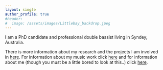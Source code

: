 ```yaml
---
layout: single
author_profile: true
#header:
#  image: /assets/images/Littlebay_backdrop.jpeg
---
```


I am a PhD candidate and professional double bassist living in Syndey, Australia.

There is more information about my research and the projects I am involved in [here](https://jbisits.github.io/research/).
For information about my music work click [here](https://jbisits.github.io/music/) and for information about me (though you must be a little bored to look at this..) click [here](https://jbisits.github.io/about/).
